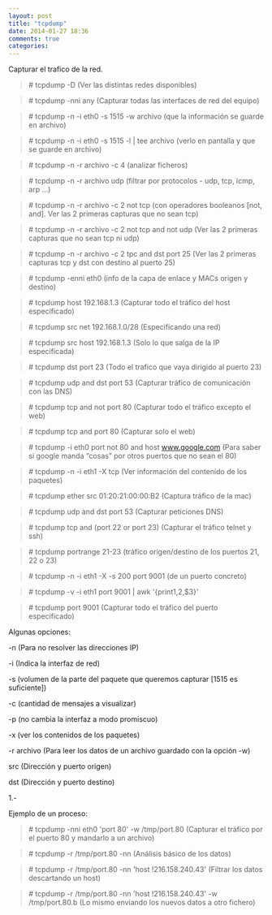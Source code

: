 ```yaml
---
layout: post
title: "tcpdump"
date: 2014-01-27 18:36
comments: true
categories: 
---
```

Capturar el trafico de la red. 

>\# tcpdump -D (Ver las distintas redes disponibles)

>\# tcpdump -nni any (Capturar todas las interfaces de red del equipo) 

>\# tcpdump -n -i eth0 -s 1515 -w archivo (que la información se guarde en archivo) 

>\# tcpdump -n -i eth0 -s 1515 -l | tee archivo (verlo en pantalla y que se guarde en archivo)

>\# tcpdump -n -r archivo -c 4 (analizar ficheros) 

>\# tcpdump -n -r archivo udp (filtrar por protocolos - udp, tcp, icmp, arp ...)

>\# tcpdump -n -r archivo -c 2 not tcp (con operadores booleanos [not, and]. Ver las 2 primeras capturas que no sean tcp) 

>\# tcpdump -n -r archivo -c 2 not tcp and not udp (Ver las 2 primeras capturas que no sean tcp ni udp) 

>\# tcpdump -n -r archivo -c 2 tpc and dst port 25 (Ver las 2 primeras capturas tcp y dst con destino al puerto 25)

>\# tcpdump -enni eth0 (info de la capa de enlace y MACs origen y destino)

>\# tcpdump host 192.168.1.3 (Capturar todo el tráfico del host especificado) 

>\# tcpdump src net 192.168.1.0/28 (Especificando una red)

>\# tcpdump src host 192.168.1.3 (Solo lo que salga de la IP especificada)

>\# tcpdump dst port 23 (Todo el trafico que vaya dirigido al puerto 23) 

>\# tcpdump udp and dst port 53 (Capturar tráfico de comunicación con las DNS) 

>\# tcpdump tcp and not port 80 (Capturar todo el tráfico excepto el web)

>\# tcpdump tcp and port 80 (Capturar solo el web)

>\# tcpdump -i eth0 port not 80 and host www.google.com (Para saber si google manda “cosas” por otros puertos que no sean el 80)

>\# tcpdump -n -i eth1 -X tcp (Ver información del contenido de los paquetes)

>\# tcpdump ether src 01:20:21:00:00:B2 (Captura tráfico de la mac)

>\# tcpdump udp and dst port 53 (Capturar peticiones DNS)

>\# tcpdump tcp and (port 22 or port 23) (Capturar el tráfico telnet y ssh)

>\# tcpdump portrange 21-23 (tráfico origen/destino de los puertos 21, 22 o 23)

>\# tcpdump -n -i eth1 -X -s 200 port 9001 (de un puerto concreto)

>\# tcpdump -v -i eth1 port 9001 | awk '{print$1,$2,$3}'

>\# tcpdump port 9001 (Capturar todo el tráfico del puerto especificado)

Algunas opciones: 

-n (Para no resolver las direcciones IP)

-i (Indica la interfaz de red)

-s (volumen de la parte del paquete que queremos capturar [1515 es suficiente]) 

-c (cantidad de mensajes a visualizar)

-p (no cambia la interfaz a modo promiscuo)

-x (ver los contenidos de los paquetes)

-r archivo (Para leer los datos de un archivo guardado con la opción -w)

src (Dirección y puerto origen)

dst (Dirección y puerto destino)

1.-

Ejemplo de un proceso:

>\# tcpdump -nni eth0 'port 80' -w /tmp/port.80 (Capturar el tráfico por el puerto 80 y mandarlo a un archivo)

>\# tcpdump -r /tmp/port.80 -nn (Análisis básico de los datos)

>\# tcpdump -r /tmp/port.80 -nn 'host !216.158.240.43' (Filtrar los datos descartando un host)

>\# tcpdump -r /tmp/port.80 -nn 'host !216.158.240.43' -w /tmp/port.80.b (Lo mismo enviando los nuevos datos a otro fichero)

